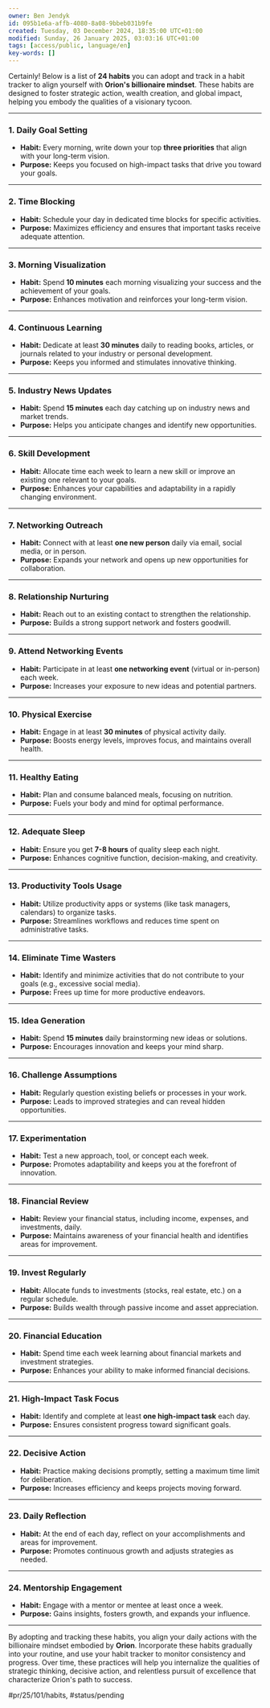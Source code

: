 ```yaml
---
owner: Ben Jendyk
id: 095b1e6a-affb-4080-8a08-9bbeb031b9fe
created: Tuesday, 03 December 2024, 18:35:00 UTC+01:00
modified: Sunday, 26 January 2025, 03:03:16 UTC+01:00
tags: [access/public, language/en]
key-words: []
---
```


Certainly! Below is a list of **24 habits** you can adopt and track in a habit tracker to align yourself with **Orion's billionaire mindset**. These habits are designed to foster strategic action, wealth creation, and global impact, helping you embody the qualities of a visionary tycoon.

---

### **1. Daily Goal Setting**

- **Habit:** Every morning, write down your top **three priorities** that align with your long-term vision.
- **Purpose:** Keeps you focused on high-impact tasks that drive you toward your goals.

---

### **2. Time Blocking**

- **Habit:** Schedule your day in dedicated time blocks for specific activities.
- **Purpose:** Maximizes efficiency and ensures that important tasks receive adequate attention.

---

### **3. Morning Visualization**

- **Habit:** Spend **10 minutes** each morning visualizing your success and the achievement of your goals.
- **Purpose:** Enhances motivation and reinforces your long-term vision.

---

### **4. Continuous Learning**

- **Habit:** Dedicate at least **30 minutes** daily to reading books, articles, or journals related to your industry or personal development.
- **Purpose:** Keeps you informed and stimulates innovative thinking.

---

### **5. Industry News Updates**

- **Habit:** Spend **15 minutes** each day catching up on industry news and market trends.
- **Purpose:** Helps you anticipate changes and identify new opportunities.

---

### **6. Skill Development**

- **Habit:** Allocate time each week to learn a new skill or improve an existing one relevant to your goals.
- **Purpose:** Enhances your capabilities and adaptability in a rapidly changing environment.

---

### **7. Networking Outreach**

- **Habit:** Connect with at least **one new person** daily via email, social media, or in person.
- **Purpose:** Expands your network and opens up new opportunities for collaboration.

---

### **8. Relationship Nurturing**

- **Habit:** Reach out to an existing contact to strengthen the relationship.
- **Purpose:** Builds a strong support network and fosters goodwill.

---

### **9. Attend Networking Events**

- **Habit:** Participate in at least **one networking event** (virtual or in-person) each week.
- **Purpose:** Increases your exposure to new ideas and potential partners.

---

### **10. Physical Exercise**

- **Habit:** Engage in at least **30 minutes** of physical activity daily.
- **Purpose:** Boosts energy levels, improves focus, and maintains overall health.

---

### **11. Healthy Eating**

- **Habit:** Plan and consume balanced meals, focusing on nutrition.
- **Purpose:** Fuels your body and mind for optimal performance.

---

### **12. Adequate Sleep**

- **Habit:** Ensure you get **7-8 hours** of quality sleep each night.
- **Purpose:** Enhances cognitive function, decision-making, and creativity.

---

### **13. Productivity Tools Usage**

- **Habit:** Utilize productivity apps or systems (like task managers, calendars) to organize tasks.
- **Purpose:** Streamlines workflows and reduces time spent on administrative tasks.

---

### **14. Eliminate Time Wasters**

- **Habit:** Identify and minimize activities that do not contribute to your goals (e.g., excessive social media).
- **Purpose:** Frees up time for more productive endeavors.

---

### **15. Idea Generation**

- **Habit:** Spend **15 minutes** daily brainstorming new ideas or solutions.
- **Purpose:** Encourages innovation and keeps your mind sharp.

---

### **16. Challenge Assumptions**

- **Habit:** Regularly question existing beliefs or processes in your work.
- **Purpose:** Leads to improved strategies and can reveal hidden opportunities.

---

### **17. Experimentation**

- **Habit:** Test a new approach, tool, or concept each week.
- **Purpose:** Promotes adaptability and keeps you at the forefront of innovation.

---

### **18. Financial Review**

- **Habit:** Review your financial status, including income, expenses, and investments, daily.
- **Purpose:** Maintains awareness of your financial health and identifies areas for improvement.

---

### **19. Invest Regularly**

- **Habit:** Allocate funds to investments (stocks, real estate, etc.) on a regular schedule.
- **Purpose:** Builds wealth through passive income and asset appreciation.

---

### **20. Financial Education**

- **Habit:** Spend time each week learning about financial markets and investment strategies.
- **Purpose:** Enhances your ability to make informed financial decisions.

---

### **21. High-Impact Task Focus**

- **Habit:** Identify and complete at least **one high-impact task** each day.
- **Purpose:** Ensures consistent progress toward significant goals.

---

### **22. Decisive Action**

- **Habit:** Practice making decisions promptly, setting a maximum time limit for deliberation.
- **Purpose:** Increases efficiency and keeps projects moving forward.

---

### **23. Daily Reflection**

- **Habit:** At the end of each day, reflect on your accomplishments and areas for improvement.
- **Purpose:** Promotes continuous growth and adjusts strategies as needed.

---

### **24. Mentorship Engagement**

- **Habit:** Engage with a mentor or mentee at least once a week.
- **Purpose:** Gains insights, fosters growth, and expands your influence.

---

By adopting and tracking these habits, you align your daily actions with the billionaire mindset embodied by **Orion**. Incorporate these habits gradually into your routine, and use your habit tracker to monitor consistency and progress. Over time, these practices will help you internalize the qualities of strategic thinking, decisive action, and relentless pursuit of excellence that characterize Orion's path to success.


#pr/25/101/habits, #status/pending